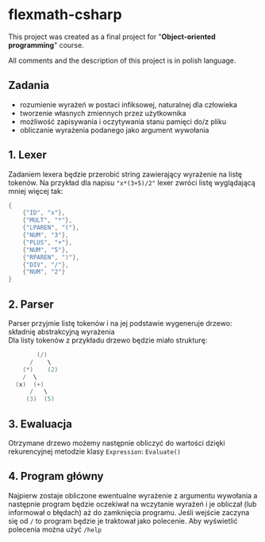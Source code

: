 # flexmath-csharp

This project was created as a final project for "**Object-oriented programming**" course.

All comments and the description of this project is in polish language.

## Zadania

- rozumienie wyrażeń w postaci infiksowej, naturalnej dla człowieka
- tworzenie własnych zmiennych przez użytkownika
- możliwość zapisywania i oczytywania stanu pamięci do/z pliku
- obliczanie wyrażenia podanego jako argument wywołania

## 1. Lexer

Zadaniem lexera będzie przerobić string zawierający wyrażenie na listę tokenów.
Na przykład dla napisu `"x*(3+5)/2"` lexer zwróci listę wyglądającą mniej więcej tak:

```cs
{
    {"ID", "x"},
    {"MULT", "*"},
    {"LPAREN", "("},
    {"NUM", "3"},
    {"PLUS", "+"},
    {"NUM", "5"},
    {"RPAREN", ")"},
    {"DIV", "/"},
    {"NUM", "2"}
}
```

## 2. Parser

Parser przyjmie listę tokenów i na jej podstawie wygeneruje drzewo: składnię abstrakcyjną wyrażenia\
Dla listy tokenów z przykładu drzewo będzie miało strukturę:

```cs
        (/)
      /    \
    (*)    (2)
    /  \
  (x)  (+)
      /   \
     (3)  (5)
```

## 3. Ewaluacja

Otrzymane drzewo możemy następnie obliczyć do wartości dzięki rekurencyjnej metodzie klasy `Expression`: `Evaluate()`

## 4. Program główny

Najpierw zostaje obliczone ewentualne wyrażenie z argumentu wywołania a następnie program będzie oczekiwał na wczytanie wyrażeń i je obliczał (lub informował o błędach) aż do zamknięcia programu. Jeśli wejście zaczyna się od `/` to program będzie je traktował jako polecenie. Aby wyświetlić polecenia można użyć `/help`
